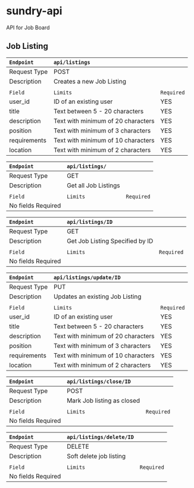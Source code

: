# sundry-api
API for Job Board

## Job Listing

| `Endpoint` | `api/listings` |      |
| :---------| :------------ | ----- |
| Request Type |  POST       |    
| Description  | Creates a new Job Listing |
|             |                      |
|  `Field`      | `Limits` |  `Required`    |
| user_id     | ID of an existing user | YES         |
| title      | Text between 5 - 20 characters | YES         |
| description     | Text with minimum of 20 characters | YES |
| position     | Text with minimum of 3 characters | YES |
| requirements | Text with minimum of 10 characters    |    YES |
| location     | Text with minimum of 2 characters | YES         |

| `Endpoint` | `api/listings/` |      |
| :---------| :------------ | ----- |
| Request Type |  GET    |    
| Description  | Get all Job Listings |
|             |                      |
|  `Field`      | `Limits` |  `Required`    |
| No fields  Required

| `Endpoint` | `api/listings/ID` |      |
| :---------| :------------ | ----- |
| Request Type |  GET    |    
| Description  | Get Job Listing Specified by ID |
|             |                      |
|  `Field`      | `Limits` |  `Required`    |
| No fields  Required


| `Endpoint` | `api/listings/update/ID` |      |
| :---------| :------------ | ----- |
| Request Type |  PUT      |    
| Description  | Updates  an existing Job Listing |
|             |                      |
|  `Field`      | `Limits` |  `Required`    |
| user_id     | ID of an existing user | YES         |
| title      | Text between 5 - 20 characters | YES         |
| description     | Text with minimum of 20 characters | YES |
| position     | Text with minimum of 3 characters | YES |
| requirements | Text with minimum of 10 characters    |    YES |
| location     | Text with minimum of 2 characters | YES         |

| `Endpoint` | `api/listings/close/ID` |      |
| :---------| :------------ | ----- |
| Request Type |  POST   |    
| Description  | Mark Job listing as closed |
|             |                      |
|  `Field`      | `Limits` |  `Required`    |
| No fields  Required

| `Endpoint` | `api/listings/delete/ID` |      |
| :---------| :------------ | ----- |
| Request Type |  DELETE   |    
| Description  | Soft delete job listing |
|             |                      |
|  `Field`      | `Limits` |  `Required`    |
| No fields  Required


